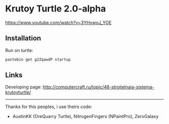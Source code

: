 # Krutoy Turtle 2.0-alpha

https://www.youtube.com/watch?v=3YHxwoJ_YOE

## Installation

Run on turtle:
```bat
pastebin get g2ZqawdP startup
```

## Links

Developing page:
http://computercraft.ru/topic/48-stroitelnaia-sistema-krutoyturtle/

-----

Thanks for this peoples, i use theirs code:
 - AustinKK (OreQuarry Turtle), NitrogenFingers (NPaintPro), ZeroGalaxy